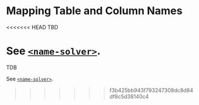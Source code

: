 # Mapping Table and Column Names

<<<<<<< HEAD
TBD

See [`<name-solver>`](../config/tags/name-solver.md).
=======
TDB

See [`<name-solver>`](../config/tags/name-solver.md).

>>>>>>> f3b425bb943f793247308dc8d84df8c5d38140c4